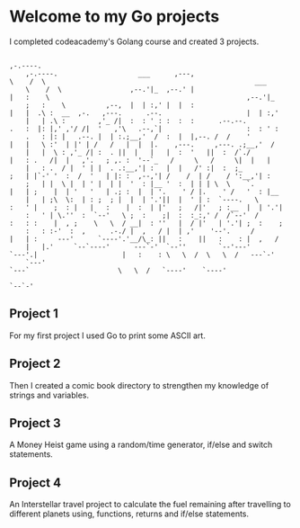 # Welcome to my Go projects

I completed codeacademy's Golang course and created 3 projects.

                                                                                  ,-.----.                                                             
		,-.----.                    ___      ,---,                        \    /  \                                                    ___     
		\    /  \                 ,--.'|_  ,--.' |                        |   :    \                                                 ,--.'|_   
		;   :    \          ,--,  |  | :,' |  |  :                        |   |  .\ :  __  ,-.   ,---.      .--.                     |  | :,'  
		|   | .\ :        ,'_ /|  :  : ' : :  :  :      .--.--.           .   :  |: |,' ,'/ /|  '   ,'\   .--,`|                     :  : ' :  
		.   : |: |   .--. |  | :.;__,'  /  :  |  |,--. /  /    '          |   |   \ :'  | |' | /   /   |  |  |.    ,---.     ,---. .;__,'  /   
		|   |  \ : ,'_ /| :  . ||  |   |   |  :  '   ||  :  /`./          |   : .   /|  |   ,'.   ; ,. :  '--`_   /     \   /     \|  |   |    
		|   : .  / |  ' | |  . .:__,'| :   |  |   /' :|  :  ;_            ;   | |`-' '  :  /  '   | |: :  ,--,'| /    /  | /    / ':__,'| :    
		;   | |  \ |  | ' |  | |  '  : |__ '  :  | | | \  \    `.         |   | ;    |  | '   '   | .; :  |  | '.    ' / |.    ' /   '  : |__  
		|   | ;\  \:  | : ;  ; |  |  | '.'||  |  ' | :  `----.   \        :   ' |    ;  : |   |   :    |  :  | |'   ;   /|'   ; :__  |  | '.'| 
		:   ' | \.''  :  `--'   \ ;  :    ;|  :  :_:,' /  /`--'  /        :   : :    |  , ;    \   \  / __|  : ''   |  / |'   | '.'| ;  :    ; 
		:   : :-'  :  ,      .-./ |  ,   / |  | ,'    '--'.     /         |   | :     ---'      `----'.'__/\_: ||   :    ||   :    : |  ,   /  
		|   |.'     `--`----'      ---`-'  `--''        `--'---'          `---'.|                     |   :    : \   \  /  \   \  /   ---`-'   
		`---'                                                               `---`                      \   \  /   `----'    `----'             
																										                                                                                 `--`-'                                 
## Project 1
For my first project I used Go to print some ASCII art.

## Project 2
Then I created a comic book directory to strengthen my knowledge of strings and variables.

## Project 3
A Money Heist game using a random/time generator, if/else and switch statements.

## Project 4
An Interstellar travel project to calculate the fuel remaining after travelling to different planets using, functions, returns and if/else statements.
